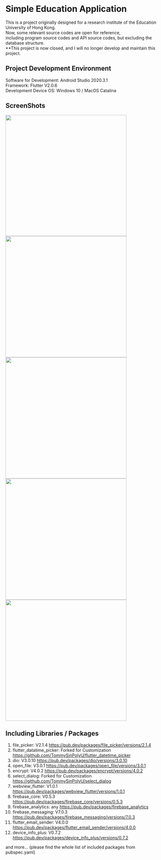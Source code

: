 # Simple Education Application

This is a project originally designed for a research institute of the Education University of Hong Kong.\
Now, some relevant source codes are open for reference,\
including program source codes and API source codes, but excluding the database structure.\
**This project is now closed, and I will no longer develop and maintain this project.

## Project Development Environment

Software for Development: Android Studio 2020.3.1\
Framework: Flutter V2.0.6\
Development Device OS: Windows 10 / MacOS Catalina

## ScreenShots
<img src="https://github.com/TommySinPolyU/SimpleEducationApps/blob/main/screenshots/Home.png" width="400">
<img src="https://github.com/TommySinPolyU/SimpleEducationApps/blob/main/screenshots/Profile.png" width="400">
<img src="https://github.com/TommySinPolyU/SimpleEducationApps/blob/main/screenshots/Course.png" width="400">
<img src="https://github.com/TommySinPolyU/SimpleEducationApps/blob/main/screenshots/Syllabus.png" width="400">
<img src="https://github.com/TommySinPolyU/SimpleEducationApps/blob/main/screenshots/Materials.png" width="400">

## Including Libraries / Packages

1. file_picker: V2.1.4
https://pub.dev/packages/file_picker/versions/2.1.4
2. flutter_datatime_picker: Forked for Customization
https://github.com/TommySinPolyU/flutter_datetime_picker
3. dio: V3.0.10
https://pub.dev/packages/dio/versions/3.0.10
4. open_file: V3.0.1
https://pub.dev/packages/open_file/versions/3.0.1
5. encrypt: V4.0.2
https://pub.dev/packages/encrypt/versions/4.0.2
6. select_dialog: Forked for Customization
https://github.com/TommySinPolyU/select_dialog
7. webview_flutter: V1.0.1
https://pub.dev/packages/webview_flutter/versions/1.0.1
8. firebase_core: V0.5.3
https://pub.dev/packages/firebase_core/versions/0.5.3
9. firebase_analytics: any
https://pub.dev/packages/firebase_analytics
10. firebase_messaging: V7.0.3
https://pub.dev/packages/firebase_messaging/versions/7.0.3
11. flutter_email_sender: V4.0.0
https://pub.dev/packages/flutter_email_sender/versions/4.0.0
12. device_info_plus: V0.7.2
https://pub.dev/packages/device_info_plus/versions/0.7.2

and more... (please find the whole list of included packages from pubspec.yaml)
